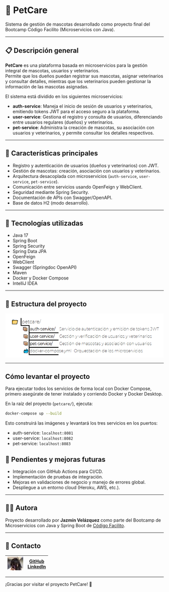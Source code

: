 # 🐾 PetCare

Sistema de gestión de mascotas desarrollado como proyecto final del Bootcamp Código Facilito (Microservicios con Java).

---

## 📋 Descripción general

**PetCare** es una plataforma basada en microservicios para la gestión integral de mascotas, usuarios y veterinarios.  
Permite que los dueños puedan registrar sus mascotas, asignar veterinarios y consultar detalles, mientras que los veterinarios pueden gestionar la información de las mascotas asignadas.

El sistema está dividido en los siguientes microservicios:

- **auth-service**: Maneja el inicio de sesión de usuarios y veterinarios, emitiendo tokens JWT para el acceso seguro a la plataforma.
- **user-service**: Gestiona el registro y consulta de usuarios, diferenciando entre usuarios regulares (dueños) y veterinarios.
- **pet-service**: Administra la creación de mascotas, su asociación con usuarios y veterinarios, y permite consultar los detalles respectivos.

---

## 🚀 Características principales

- Registro y autenticación de usuarios (dueños y veterinarios) con JWT.
- Gestión de mascotas: creación, asociación con usuarios y veterinarios.
- Arquitectura desacoplada con microservicios (`auth-service`, `user-service`, `pet-service`).
- Comunicación entre servicios usando OpenFeign y WebClient.
- Seguridad mediante Spring Security.
- Documentación de APIs con Swagger/OpenAPI.
- Base de datos H2 (modo desarrollo).

---

## 🧰 Tecnologías utilizadas

- Java 17
- Spring Boot
- Spring Security
- Spring Data JPA
- OpenFeign
- WebClient
- Swagger (Springdoc OpenAPI)
- Maven
- Docker y Docker Compose
- IntelliJ IDEA

---

## 📁 Estructura del proyecto

![Estructura del proyecto](https://github.com/jacito/pet-care-imagenes/raw/main/Estructura/Basica.png)


---

## Cómo levantar el proyecto

Para ejecutar todos los servicios de forma local con Docker Compose, primero asegúrate de tener instalado y corriendo Docker y Docker Desktop.

En la raíz del proyecto (`petcare/`), ejecuta:

```bash
docker-compose up --build
``` 

Esto construirá las imágenes y levantará los tres servicios en los puertos:

- auth-service: `localhost:8081`
- user-service: `localhost:8082`
- pet-service: `localhost:8083`

## 📌 Pendientes y mejoras futuras

- Integración con GitHub Actions para CI/CD.
- Implementación de pruebas de integración.
- Mejoras en validaciones de negocio y manejo de errores global.
- Despliegue a un entorno cloud (Heroku, AWS, etc.).

---

## 👩‍💻 Autora

Proyecto desarrollado por **Jazmín Velázquez** como parte del Bootcamp de Microservicios con Java y Spring Boot de [Código Facilito](https://codigofacilito.com/).

---

## 📇 Contacto

| ![Jacito](https://github.com/jacito/pet-care-imagenes/raw/main/Perfil/Jacito.jpg) | [GitHub](https://github.com/jacito)<br>[LinkedIn](https://www.linkedin.com/in/jacito/) |
|:--:|:--:|




---

¡Gracias por visitar el proyecto PetCare! 🐾


